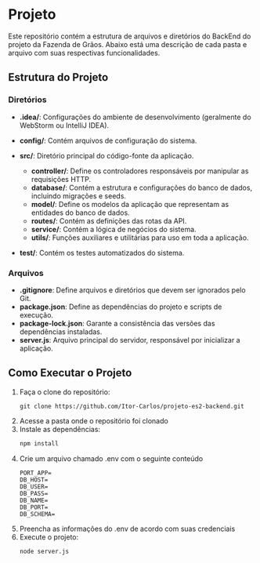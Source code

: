 # Projeto

Este repositório contém a estrutura de arquivos e diretórios do BackEnd do projeto da Fazenda de Grãos. Abaixo está uma descrição de cada pasta e arquivo com suas respectivas funcionalidades.

## Estrutura do Projeto

### Diretórios

- **.idea/**: Configurações do ambiente de desenvolvimento (geralmente do WebStorm ou IntelliJ IDEA).
- **config/**: Contém arquivos de configuração do sistema.
- **src/**: Diretório principal do código-fonte da aplicação.
  - **controller/**: Define os controladores responsáveis por manipular as requisições HTTP.
  - **database/**: Contém a estrutura e configurações do banco de dados, incluindo migrações e seeds.
  - **model/**: Define os modelos da aplicação que representam as entidades do banco de dados.
  - **routes/**: Contém as definições das rotas da API.
  - **service/**: Contém a lógica de negócios do sistema.
  - **utils/**: Funções auxiliares e utilitárias para uso em toda a aplicação.

- **test/**: Contém os testes automatizados do sistema.

### Arquivos

- **.gitignore**: Define arquivos e diretórios que devem ser ignorados pelo Git.
- **package.json**: Define as dependências do projeto e scripts de execução.
- **package-lock.json**: Garante a consistência das versões das dependências instaladas.
- **server.js**: Arquivo principal do servidor, responsável por inicializar a aplicação.

## Como Executar o Projeto
1. Faça o clone do repositório:
   ```
   git clone https://github.com/Itor-Carlos/projeto-es2-backend.git
   ```
2. Acesse a pasta onde o repositório foi clonado
3. Instale as dependências:
   ```bash
   npm install
   ```
4. Crie um arquivo chamado .env com o seguinte conteúdo
   ```
   PORT_APP= 
   DB_HOST=
   DB_USER=
   DB_PASS=
   DB_NAME= 
   DB_PORT=
   DB_SCHEMA=
   ```
5. Preencha as informações do .env de acordo com suas credenciais
6. Execute o projeto:
   ```bash
   node server.js
   ```
